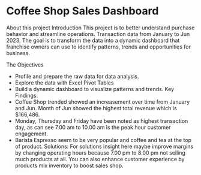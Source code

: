 # Coffee Shop Sales Dashboard
About this project
Introduction
This project is to better understand purchase behavior and streamline operations. Transaction data from January to Jun 2023. The goal is to transform the data into a dynamic dashboard that franchise owners can use to identify patterns, trends and opportunities for business.

The Objectives
- Profile and prepare the raw data for data analysis.
- Explore the data with Excel Pivot Tables
- Build a dynamic dashboard to visualize patterns and trends.
Key Findings:
- Coffee Shop trended showed an increasement over time from January and Jun. Month of Jun showed the highest total revenue which is $166,486.
- Monday, Thursday and Friday have been noted as highest transaction day, as can see 7.00 am to 10.00 am is the peak hour customer engagement.
- Barista Espresso seem to be very popular and coffee and tea at the top of product.
Solutions:
For solutions insight here maybe improve margins by changing operating hours because 7.00 pm to 8.00 pm not selling much products at all. You can also enhance customer experience by products mix inventory to boost sales shop.
